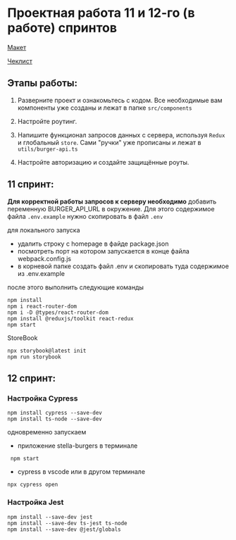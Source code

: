 # Проектная работа 11 и 12-го (в работе) спринтов

[Макет](<https://www.figma.com/file/vIywAvqfkOIRWGOkfOnReY/React-Fullstack_-Проектные-задачи-(3-месяца)_external_link?type=design&node-id=0-1&mode=design>)

[Чеклист](https://www.notion.so/praktikum/0527c10b723d4873aa75686bad54b32e?pvs=4)

## Этапы работы:

1. Разверните проект и ознакомьтесь с кодом. Все необходимые вам компоненты уже созданы и лежат в папке `src/components`

2. Настройте роутинг.

3. Напишите функционал запросов данных с сервера, используя `Redux` и глобальный `store`. Сами "ручки" уже прописаны и лежат в `utils/burger-api.ts`

4. Настройте авторизацию и создайте защищённые роуты.

## 11 спринт:

**Для корректной работы запросов к серверу необходимо** добавить переменную BURGER_API_URL в окружение.
Для этого содержимое файла `.env.example` нужно скопировать в файл `.env`

для локального запуска
* удалить строку с homepage в файде package.json
* посмотреть порт на котором запускается в конце файла webpack.config.js
* в корневой папке создать файл .env и скопировать туда содержимое из .env.example

после этого выполнить следующие команды

```
npm install
npm i react-router-dom
npm i -D @types/react-router-dom
npm install @reduxjs/toolkit react-redux
npm start
```


StoreBook
```
npx storybook@latest init
npm run storybook
```

## 12 спринт:

### Настройка Cypress
```
npm install cypress --save-dev 
npm install ts-node --save-dev
```
одновременно запускаем 
* приложение stella-burgers в терминале
```
 npm start
 ```
* cypress в vscode или в другом терминале
```
npx cypress open
```

### Настройка Jest

```
npm install --save-dev jest
npm install --save-dev ts-jest ts-node
npm install --save-dev @jest/globals
```
